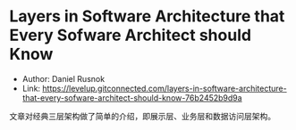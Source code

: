 # Layers in Software Architecture that Every Sofware Architect should Know

* Author: Daniel Rusnok
* Link: https://levelup.gitconnected.com/layers-in-software-architecture-that-every-sofware-architect-should-know-76b2452b9d9a

文章对经典三层架构做了简单的介绍，即展示层、业务层和数据访问层架构。
